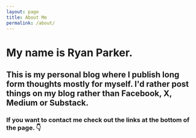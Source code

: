```yaml
---
layout: page
title: About Me
permalink: /about/
---
```


# My name is Ryan Parker. 
## This is my personal blog where I publish long form thoughts mostly for myself. I'd rather post things on my blog rather than Facebook, X, Medium or Substack. 
### If you want to contact me check out the links at the bottom of the page. 👇
